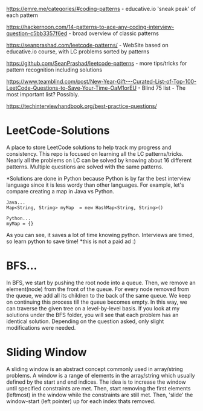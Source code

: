 https://emre.me/categories/#coding-patterns - educative.io 'sneak peak' of each pattern

https://hackernoon.com/14-patterns-to-ace-any-coding-interview-question-c5bb3357f6ed - broad overview of classic patterns

https://seanprashad.com/leetcode-patterns/ - WebSite based on educative.io course, with LC problems sorted by patterns

https://github.com/SeanPrashad/leetcode-patterns - more tips/tricks for pattern recognition including solutions 

https://www.teamblind.com/post/New-Year-Gift---Curated-List-of-Top-100-LeetCode-Questions-to-Save-Your-Time-OaM1orEU - Blind 75 list - The most important list? Possibly. 

https://techinterviewhandbook.org/best-practice-questions/

# LeetCode-Solutions
A place to store LeetCode solutions to help track my progress and consistency. This repo is focused on learning all the LC patterns/tricks. Nearly all the problems on LC can be solved by knowing about 16 different patterns. Multiple questions are solved with the same patterns. 

*Solutions are done in Python because Python is by far the best interview language since it is less wordy than other languages. For example, let's compare creating a map in Java vs Python.
    
    Java...
    Map<String, String> myMap  = new HashMap<String, String>()
    
    Python...
    myMap = {}
    
As you can see, it saves a lot of time knowing python. Interviews are timed, so learn python to save time! *this is not a paid ad :)
    

# BFS...
In BFS, we start by pushing the root node into a queue. Then, we remove an element(node) from the front of the queue. For every node removed from the queue, we add all its children to the back of the same queue. We keep on continuing this process till the queue becomes empty. In this way, we can traverse the given tree on a level-by-level basis.
If you look at my solutions under the BFS folder, you will see that each problem has an identical solution. Depending on the question asked, only slight modifications were needed. 

# Sliding Window
A sliding window is an abstract concept commonly used in array/string problems. A window is a range of elements in the array/string which usually defined by the start and end indices. The idea is to increase the window until specified constraints are met. Then, start removing the first elements (leftmost) in the window while the constraints are still met. Then, 'slide' the window-start (left pointer) up for each index thats removed.
